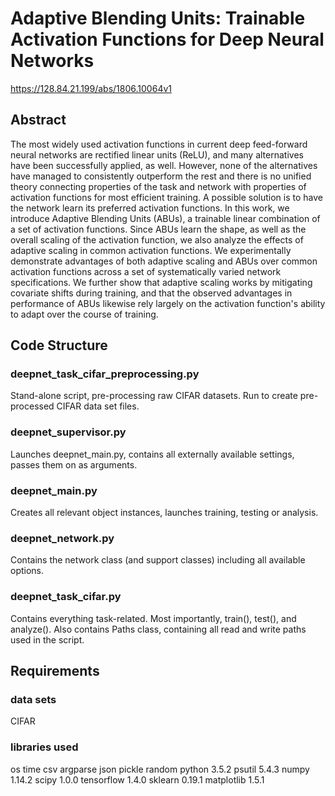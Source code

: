 # Adaptive Blending Units: Trainable Activation Functions for Deep Neural Networks
https://128.84.21.199/abs/1806.10064v1

## Abstract
The most widely used activation functions in current deep feed-forward neural networks are rectified linear units (ReLU), and many alternatives have been successfully applied, as well. However, none of the alternatives have managed to consistently outperform the rest and there is no unified theory connecting properties of the task and network with properties of activation functions for most efficient training. A possible solution is to have the network learn its preferred activation functions. In this work, we introduce Adaptive Blending Units (ABUs), a trainable linear combination of a set of activation functions. Since ABUs learn the shape, as well as the overall scaling of the activation function, we also analyze the effects of adaptive scaling in common activation functions. We experimentally demonstrate advantages of both adaptive scaling and ABUs over common activation functions across a set of systematically varied network specifications. We further show that adaptive scaling works by mitigating covariate shifts during training, and that the observed advantages in performance of ABUs likewise rely largely on the activation function's ability to adapt over the course of training.

## Code Structure
### deepnet_task_cifar_preprocessing.py
Stand-alone script, pre-processing raw CIFAR datasets. Run to create pre-processed CIFAR data set files.

### deepnet_supervisor.py
Launches deepnet_main.py, contains all externally available settings, passes them on as arguments.

### deepnet_main.py
Creates all relevant object instances, launches training, testing or analysis.

### deepnet_network.py
Contains the network class (and support classes) including all available options.

### deepnet_task_cifar.py
Contains everything task-related. Most importantly, train(), test(), and analyze().
Also contains Paths class, containing all read and write paths used in the script.

## Requirements
### data sets
CIFAR
### libraries used
os
time
csv
argparse
json
pickle
random
python 3.5.2
psutil 5.4.3
numpy 1.14.2
scipy 1.0.0
tensorflow 1.4.0
sklearn 0.19.1
matplotlib 1.5.1

